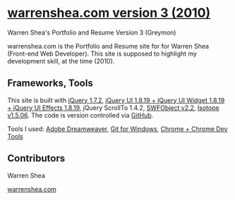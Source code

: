 # [warrenshea.com version 3 (2010)](http://v3.warrenshea.com)
Warren Shea's Portfolio and Resume Version 3 (Greymon)

warrenshea.com is the Portfolio and Resume site for for Warren Shea (Front-end Web Developer). This site is supposed to highlight my development skill, at the time (2010).

## Frameworks, Tools

This site is built with [jQuery 1.7.2](https://jquery.com/), [jQuery UI 1.8.19 + jQuery UI Widget 1.8.19 + jQuery UI Effects 1.8.19](http://jqueryui.com/), jQuery ScrollTo 1.4.2, [SWFObject v2.2](http://code.google.com/p/swfobject/), [Isotope v1.5.06](https://isotope.metafizzy.co/). The code is version controlled via [GitHub](https://github.com/).

Tools I used: [Adobe Dreamweaver](https://www.adobe.com/dreamweaver/), [Git for Windows](https://git-scm.com/download/win), [Chrome + Chrome Dev Tools](https://www.google.com/chrome/)

## Contributors

Warren Shea

[warrenshea.com](http://www.warrenshea.com)
